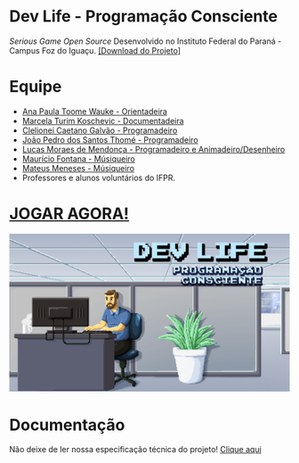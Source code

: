 # Dev Life - Programação Consciente
*Serious Game Open Source* Desenvolvido no Instituto Federal do Paraná - Campus Foz do Iguaçu. [[Download do Projeto]](https://github.com/jogosifpr/devlife/archive/master.zip)

# Equipe

* [Ana Paula Toome Wauke - Orientadeira](mailto:ana.wauke@ifpr.edu.br)
* [Marcela Turim Koschevic - Documentadeira](mailto:marcela.turim@ifpr.edu.br)
* [Clelionei Caetano Galvão - Programadeiro](mailto:ccaetanogalvao@gmail.com)
* [João Pedro dos Santos Thomé - Programadeiro](mailto:jpsthome@gmail.com)
* [Lucas Moraes de Mendonça - Programadeiro e Animadeiro/Desenheiro](http://lmoraes.tumblr.com)
* [Maurício Fontana - Músiqueiro](https://soundcloud.com/moritzo/dev-life-main)
* [Mateus Meneses - Músiqueiro](https://soundcloud.com/mateusmeneses)
* Professores e alunos voluntários do IFPR.

# [JOGAR AGORA!](http://devlife.esy.es)

![alt tag](https://github.com/jogosifpr/devlife/blob/master/Illustration/Scenes/Intro/layout_final.png?raw=true "Ilustração de Lucas Moraes")

# Documentação

Não deixe de ler nossa especificação técnica do projeto! [Clique aqui](https://github.com/jogosifpr/devlife/wiki)

